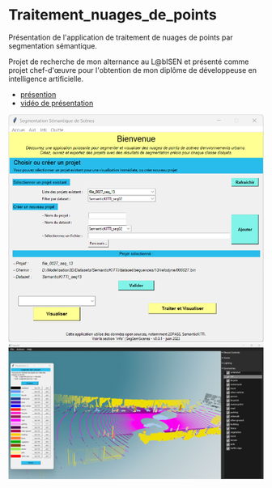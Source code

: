 # Traitement_nuages_de_points
Présentation de l'application de traitement de nuages de points par segmentation sémantique.

Projet de recherche de mon alternance au L@bISEN et présenté comme projet chef-d'œuvre pour l'obtention de mon diplôme de développeuse en intelligence artificielle.
- [présention](https://drive.google.com/file/d/1HWaCDoZdQkt2sv8ooS2gg-9OwQ0G_HAK/view?usp=sharing)
- [vidéo de présentation](https://drive.google.com/file/d/1mqZdktI6f4tK4OHqnsfaPELKAVFVmtPQ/view?usp=sharing)

 ![Application](/images/Application.png)
 ![Visualisation](/images/Visualisation.png)

